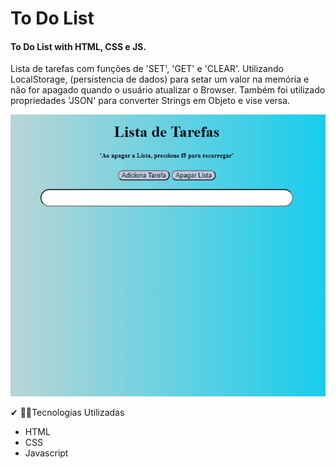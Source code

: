 # To Do List

#### To Do List with HTML, CSS e JS.

Lista de tarefas com funções de 'SET', 'GET' e 'CLEAR'. Utilizando LocalStorage, (persistencia de dados) para setar um valor na memória e não for apagado quando o usuário atualizar o Browser. Também foi utilizado propriedades 'JSON' para converter Strings em Objeto e vise versa.

<img src="screen.gif">

✔ 👨‍💻Tecnologias Utilizadas

- HTML
- CSS
- Javascript
